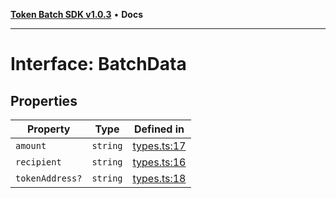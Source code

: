 [**Token Batch SDK v1.0.3**](../index.md) • **Docs**

***

# Interface: BatchData

## Properties

| Property | Type | Defined in |
| ------ | ------ | ------ |
| `amount` | `string` | [types.ts:17](https://github.com/aditya172926/token_batch_sdk/blob/b7e1fa0d45583614fc51d6ec9f8fbab5c6647fcb/src/types.ts#L17) |
| `recipient` | `string` | [types.ts:16](https://github.com/aditya172926/token_batch_sdk/blob/b7e1fa0d45583614fc51d6ec9f8fbab5c6647fcb/src/types.ts#L16) |
| `tokenAddress?` | `string` | [types.ts:18](https://github.com/aditya172926/token_batch_sdk/blob/b7e1fa0d45583614fc51d6ec9f8fbab5c6647fcb/src/types.ts#L18) |

